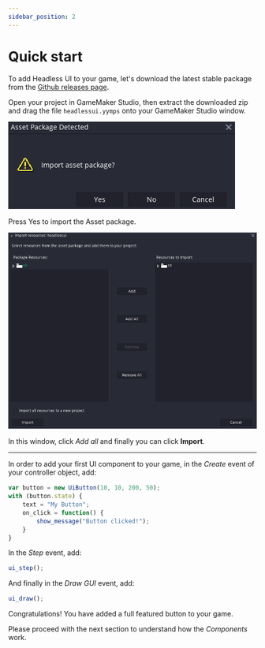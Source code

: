 ```yaml
---
sidebar_position: 2
---
```


# Quick start

To add Headless UI to your game, let's download the latest stable package from the [Github releases page](https://github.com/headlessuigm/headlessui/releases).

Open your project in GameMaker Studio, then extract the downloaded zip and drag the file `headlessui.yymps` onto your GameMaker Studio window.


![QuickStart Import Dialog](/img/quickstart-import-dialog.png)

Press Yes to import the Asset package.

![QuickStart Import Dialog](/img/quickstart-import-window.png)

In this window, click _Add all_ and finally you can click **Import**.

--- 

In order to add your first UI component to your game, in the _Create_ event of your controller object, add:


```js
var button = new UiButton(10, 10, 200, 50); 
with (button.state) {
    text = "My Button";
    on_click = function() {
        show_message("Button clicked!");
    }
}
```

In the _Step_ event, add:

```js
ui_step();
```

And finally in the _Draw GUI_ event, add:

```js
ui_draw();
```

Congratulations! You have added a full featured button to your game.

Please proceed with the next section to understand how the _Components_ work.
